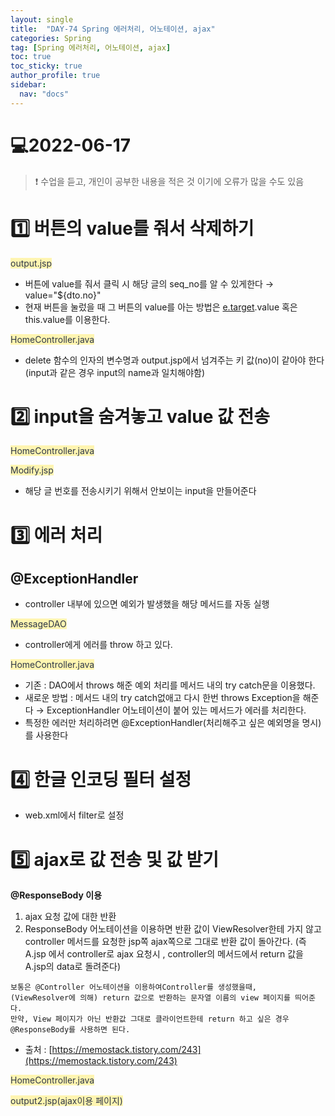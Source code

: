 ```yaml
---
layout: single
title:  "DAY-74 Spring 에러처리, 어노테이션, ajax"
categories: Spring
tag: [Spring 에러처리, 어노테이션, ajax]
toc: true
toc_sticky: true
author_profile: true
sidebar:
  nav: "docs"
---
```


# 💻2022-06-17

<!--Quote-->
> ❗ 수업을 듣고, 개인이 공부한 내용을 적은 것 이기에 오류가 많을 수도 있음


# 1️⃣ 버튼의 value를 줘서 삭제하기
<span style="color: #2D3748; background-color:#fff5b1;">output.jsp</span>


<script src="https://gist.github.com/kimyeong96/33f784d906b91bc89b97f4451fb5ea05.js"></script>

- 버튼에 value를 줘서 클릭 시 해당 글의 seq_no를 알 수 있게한다 → value="${dto.no}"
- 현재 버튼을 눌렀을 때 그 버튼의 value를 아는 방법은 [e.target](http://e.target).value 혹은 this.value를 이용한다.

<span style="color: #2D3748; background-color:#fff5b1;">HomeController.java</span>

<script src="https://gist.github.com/kimyeong96/b1695d050048dd255ddcee256098ee3a.js"></script>

- delete 함수의 인자의 변수명과 output.jsp에서 넘겨주는 키 값(no)이 같아야 한다(input과 같은 경우 input의 name과 일치해야함)

# 2️⃣ input을 숨겨놓고 value 값 전송
<span style="color: #2D3748; background-color:#fff5b1;">HomeController.java</span>

<script src="https://gist.github.com/kimyeong96/9381a0119e4c845113d69c88bc1ce56f.js"></script>
<span style="color: #2D3748; background-color:#fff5b1;">Modify.jsp</span>


<script src="https://gist.github.com/kimyeong96/a0b71886777c8d50d2002e18155e154b.js"></script>

- 해당 글 번호를 전송시키기 위해서 안보이는 input을 만들어준다

# 3️⃣ 에러 처리

## @ExceptionHandler

- controller 내부에 있으면 예외가 발생했을 해당 메서드를 자동 실행

<span style="color: #2D3748; background-color:#fff5b1;">MessageDAO</span>

<script src="https://gist.github.com/kimyeong96/1c31905eb2259b83f1f62403773c99c2.js"></script>

- controller에게 에러를 throw 하고 있다.


<span style="color: #2D3748; background-color:#fff5b1;">HomeController.java</span>


<script src="https://gist.github.com/kimyeong96/36cd480269f0c9fb74306a729c4866fb.js"></script>

- 기존 : DAO에서 throws 해준 예외 처리를 메서드 내의 try catch문을 이용했다.
- 새로운 방법 : 메서드 내의 try catch없애고 다시 한번 throws Exception을 해준다 → ExceptionHandler 어노테이션이 붙어 있는 메서드가 에러를 처리한다.
- 특정한 에러만 처리하려면 @ExceptionHandler(처리해주고 싶은 예외명을 명시)를 사용한다


# 4️⃣ 한글 인코딩 필터 설정

- web.xml에서 filter로 설정

<script src="https://gist.github.com/kimyeong96/bc71be8014de13139d598d6db988ad2f.js"></script>



# 5️⃣ ajax로 값 전송 및 값 받기
**@ResponseBody 이용**

1. ajax 요청 값에 대한 반환
2. ResponseBody 어노테이션을 이용하면 반환 값이 ViewResolver한테 가지 않고 controller 메서드를 요청한 jsp쪽 ajax쪽으로 그대로 반환 값이 돌아간다. (즉 A.jsp 에서 controller로 ajax 요청시 , controller의 메서드에서 return 값을 A.jsp의 data로 돌려준다)

```
보통은 @Controller 어노테이션을 이용하여Controller를 생성했을때,
(ViewResolver에 의해) return 값으로 반환하는 문자열 이름의 view 페이지를 띄어준다.
만약, View 페이지가 아닌 반환값 그대로 클라이언트한테 return 하고 싶은 경우 @ResponseBody를 사용하면 된다.

```

- 출처 : [https://memostack.tistory.com/243](https://memostack.tistory.com/243)


<span style="color: #2D3748; background-color:#fff5b1;">HomeController.java</span>

<script src="https://gist.github.com/kimyeong96/005f2e2df3ceb6d53eee07a812f8bae1.js"></script>
<span style="color: #2D3748; background-color:#fff5b1;">output2.jsp(ajax이용 페이지)</span>

<script src="https://gist.github.com/kimyeong96/b0fb3decf321463aa18a401e15997869.js"></script>